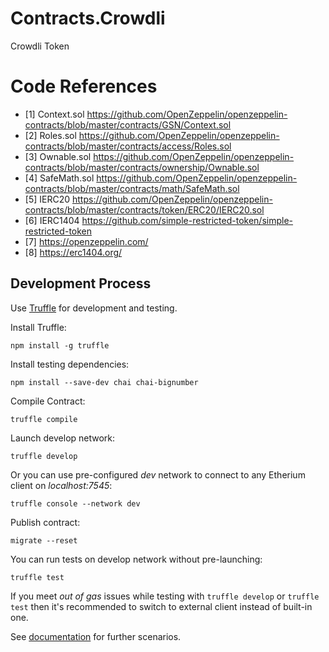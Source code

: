 # Contracts.Crowdli
Crowdli Token


# Code References
* [1] Context.sol https://github.com/OpenZeppelin/openzeppelin-contracts/blob/master/contracts/GSN/Context.sol
* [2] Roles.sol https://github.com/OpenZeppelin/openzeppelin-contracts/blob/master/contracts/access/Roles.sol
* [3] Ownable.sol https://github.com/OpenZeppelin/openzeppelin-contracts/blob/master/contracts/ownership/Ownable.sol
* [4] SafeMath.sol https://github.com/OpenZeppelin/openzeppelin-contracts/blob/master/contracts/math/SafeMath.sol
* [5] IERC20 https://github.com/OpenZeppelin/openzeppelin-contracts/blob/master/contracts/token/ERC20/IERC20.sol
* [6] IERC1404 https://github.com/simple-restricted-token/simple-restricted-token
* [7] https://openzeppelin.com/
* [8] https://erc1404.org/

## Development Process

Use [Truffle](http://truffleframework.com/docs/) for development and testing.

Install Truffle:

```npm install -g truffle```

Install testing dependencies:

```npm install --save-dev chai chai-bignumber```

Compile Contract:

```truffle compile```

Launch develop network:

```truffle develop```

Or you can use pre-configured *dev* network to connect to any Etherium client on *localhost:7545*: 

```truffle console --network dev```

Publish contract:

```migrate --reset```

You can run tests on develop network without pre-launching:

```truffle test```

If you meet *out of gas* issues while testing with ```truffle develop``` or ```truffle test``` then it's recommended
to switch to external client instead of built-in one.

See [documentation](http://truffleframework.com/docs/) for further scenarios.